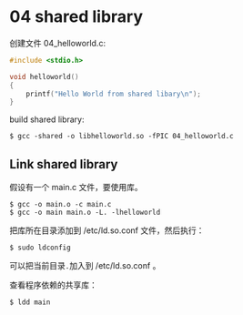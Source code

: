 # 04 shared library

创建文件 04_helloworld.c:

```c
#include <stdio.h>

void helloworld()
{
    printf("Hello World from shared libary\n");
}
```

build shared library:

```
$ gcc -shared -o libhelloworld.so -fPIC 04_helloworld.c
```

## Link shared library

假设有一个 main.c 文件，要使用库。

```
$ gcc -o main.o -c main.c
$ gcc -o main main.o -L. -lhelloworld
```

把库所在目录添加到 /etc/ld.so.conf 文件，然后执行：

```
$ sudo ldconfig
```

可以把当前目录`.`加入到 /etc/ld.so.conf 。

查看程序依赖的共享库：

```
$ ldd main
```